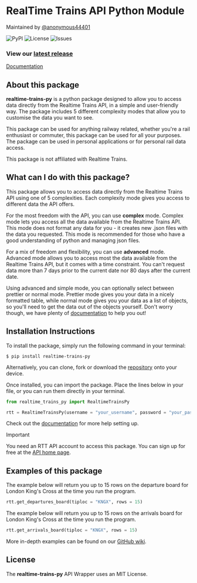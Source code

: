 # RealTime Trains API Python Module

Maintained by [@anonymous44401](https://github.com/anonymous44401)

![PyPI](https://img.shields.io/pypi/v/realtime-trains-py) ![License](https://img.shields.io/github/license/anonymous44401/realtime-trains-py) ![Issues](https://img.shields.io/github/issues/anonymous44401/realtime-trains-py)


### View our [latest release](https://github.com/anonymous44401/realtime-trains-py/releases)

[Documentation](https://github.com/anonymous44401/realtime-trains-py/wiki/Home)

## About this package

**realtime-trains-py** is a python package designed to allow you to access data directly from the Realtime Trains API, in a simple and user-friendly way. The package includes 5 different complexity modes that allow you to customise the data you want to see.

This package can be used for anything railway related, whether you're a rail enthusiast or commuter, this package can be used for all your purposes. The package can be used in personal applications or for personal rail data access. 

This package is not affiliated with Realtime Trains.

## What can I do with this package?
This package allows you to access data directly from the Realtime Trains API using one of 5 complexities. Each complexity mode gives you access to different data the API offers. 

For the most freedom with the API, you can use **complex** mode. Complex mode lets you access all the data available from the Realtime Trains API. This mode does not format any data for you - it creates new .json files with the data you requested. This mode is recommended for those who have a good understanding of python and managing json files.

For a mix of freedom and flexibility, you can use **advanced** mode. Advanced mode allows you to access most the data available from the Realtime Trains API, but it comes with a time constraint. You can't request data more than 7 days prior to the current date nor 80 days after the current date. 


Using advanced and simple mode, you can optionally select between prettier or normal mode. Prettier mode gives you your data in a nicely formatted table, while normal mode gives you your data as a list of objects, so you'll need to get the data out of the objects yourself. Don't worry though, we have plenty of [documentation](https://github.com/anonymous44401/realtime-trains-py/wiki/Home) to help you out! 


## Installation Instructions

To install the package, simply run the following command in your terminal:
```
$ pip install realtime-trains-py
``` 
Alternatively, you can clone, fork or download the [repository](https://github.com/anonymous44401/realtime-trains-py) onto your device. 

Once installed, you can import the package. Place the lines below in your file, or you can run them directly in your terminal.
```python
from realtime_trains_py import RealtimeTrainsPy

rtt = RealtimeTrainsPy(username = "your_username", password = "your_password", complexity = "c")
```

Check out the [documentation](https://github.com/anonymous44401/realtime-trains-py/wiki/Home) for more help setting up.

> [!IMPORTANT]
> You need an RTT API account to access this package. You can sign up for free at the [API home page](https://api.rtt.io). 


## Examples of this package

The example below will return you up to 15 rows on the departure board for London King's Cross at the time you run the program. 
```python
rtt.get_departures_board(tiploc = "KNGX", rows = 15)
```

The example below will return you up to 15 rows on the arrivals board for London King's Cross at the time you run the program. 
```python
rtt.get_arrivals_board(tiploc = "KNGX", rows = 15)
```

More in-depth examples can be found on our [GitHub wiki](https://github.com/anonymous44401/realtime-trains-py/wiki/Home). 


## License

The **realtime-trains-py** API Wrapper uses an MIT License.